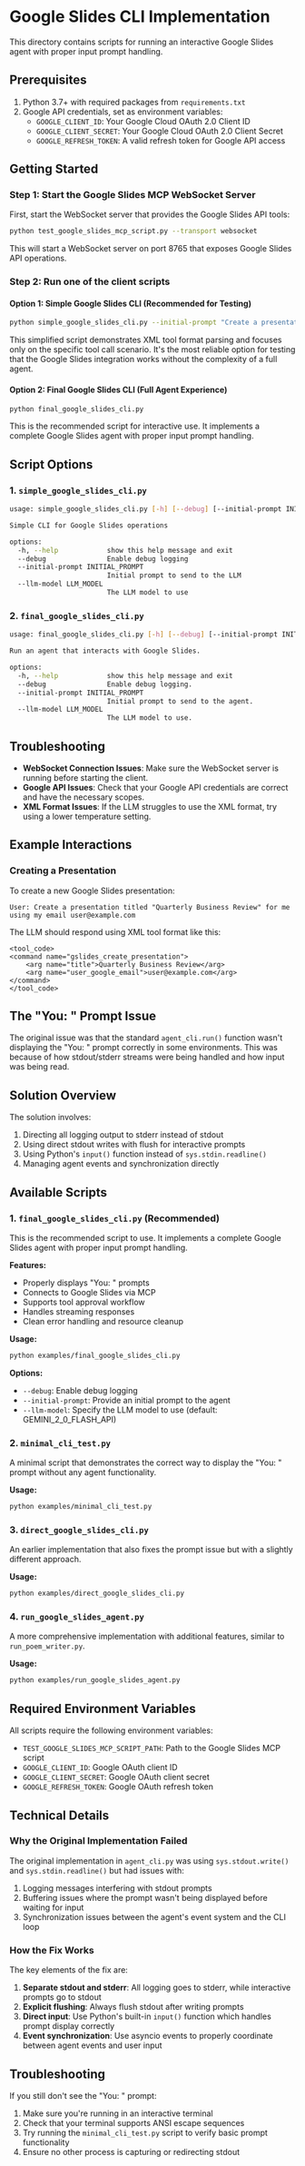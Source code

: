 # Google Slides CLI Implementation

This directory contains scripts for running an interactive Google Slides agent with proper input prompt handling.

## Prerequisites

1. Python 3.7+ with required packages from `requirements.txt`
2. Google API credentials, set as environment variables:
   - `GOOGLE_CLIENT_ID`: Your Google Cloud OAuth 2.0 Client ID
   - `GOOGLE_CLIENT_SECRET`: Your Google Cloud OAuth 2.0 Client Secret
   - `GOOGLE_REFRESH_TOKEN`: A valid refresh token for Google API access

## Getting Started

### Step 1: Start the Google Slides MCP WebSocket Server

First, start the WebSocket server that provides the Google Slides API tools:

```bash
python test_google_slides_mcp_script.py --transport websocket
```

This will start a WebSocket server on port 8765 that exposes Google Slides API operations.

### Step 2: Run one of the client scripts

#### Option 1: Simple Google Slides CLI (Recommended for Testing)

```bash
python simple_google_slides_cli.py --initial-prompt "Create a presentation titled 'My Test Presentation' using my email your.email@example.com"
```

This simplified script demonstrates XML tool format parsing and focuses only on the specific tool call scenario. It's the most reliable option for testing that the Google Slides integration works without the complexity of a full agent.

#### Option 2: Final Google Slides CLI (Full Agent Experience)

```bash
python final_google_slides_cli.py
```

This is the recommended script for interactive use. It implements a complete Google Slides agent with proper input prompt handling.

## Script Options

### 1. `simple_google_slides_cli.py`

```bash
usage: simple_google_slides_cli.py [-h] [--debug] [--initial-prompt INITIAL_PROMPT] [--llm-model LLM_MODEL]

Simple CLI for Google Slides operations

options:
  -h, --help            show this help message and exit
  --debug               Enable debug logging
  --initial-prompt INITIAL_PROMPT
                        Initial prompt to send to the LLM
  --llm-model LLM_MODEL
                        The LLM model to use
```

### 2. `final_google_slides_cli.py`

```bash
usage: final_google_slides_cli.py [-h] [--debug] [--initial-prompt INITIAL_PROMPT] [--llm-model LLM_MODEL]

Run an agent that interacts with Google Slides.

options:
  -h, --help            show this help message and exit
  --debug               Enable debug logging.
  --initial-prompt INITIAL_PROMPT
                        Initial prompt to send to the agent.
  --llm-model LLM_MODEL
                        The LLM model to use.
```

## Troubleshooting

- **WebSocket Connection Issues**: Make sure the WebSocket server is running before starting the client.
- **Google API Issues**: Check that your Google API credentials are correct and have the necessary scopes.
- **XML Format Issues**: If the LLM struggles to use the XML format, try using a lower temperature setting.

## Example Interactions

### Creating a Presentation

To create a new Google Slides presentation:

```
User: Create a presentation titled "Quarterly Business Review" for me using my email user@example.com
```

The LLM should respond using XML tool format like this:

```
<tool_code>
<command name="gslides_create_presentation">
    <arg name="title">Quarterly Business Review</arg>
    <arg name="user_google_email">user@example.com</arg>
</command>
</tool_code>
```

## The "You: " Prompt Issue

The original issue was that the standard `agent_cli.run()` function wasn't displaying the "You: " prompt correctly in some environments. This was because of how stdout/stderr streams were being handled and how input was being read.

## Solution Overview

The solution involves:

1. Directing all logging output to stderr instead of stdout
2. Using direct stdout writes with flush for interactive prompts
3. Using Python's `input()` function instead of `sys.stdin.readline()`
4. Managing agent events and synchronization directly

## Available Scripts

### 1. `final_google_slides_cli.py` (Recommended)

This is the recommended script to use. It implements a complete Google Slides agent with proper input prompt handling.

**Features:**
- Properly displays "You: " prompts
- Connects to Google Slides via MCP
- Supports tool approval workflow
- Handles streaming responses
- Clean error handling and resource cleanup

**Usage:**
```bash
python examples/final_google_slides_cli.py
```

**Options:**
- `--debug`: Enable debug logging
- `--initial-prompt`: Provide an initial prompt to the agent
- `--llm-model`: Specify the LLM model to use (default: GEMINI_2_0_FLASH_API)

### 2. `minimal_cli_test.py`

A minimal script that demonstrates the correct way to display the "You: " prompt without any agent functionality.

**Usage:**
```bash
python examples/minimal_cli_test.py
```

### 3. `direct_google_slides_cli.py`

An earlier implementation that also fixes the prompt issue but with a slightly different approach.

**Usage:**
```bash
python examples/direct_google_slides_cli.py
```

### 4. `run_google_slides_agent.py`

A more comprehensive implementation with additional features, similar to `run_poem_writer.py`.

**Usage:**
```bash
python examples/run_google_slides_agent.py
```

## Required Environment Variables

All scripts require the following environment variables:

- `TEST_GOOGLE_SLIDES_MCP_SCRIPT_PATH`: Path to the Google Slides MCP script
- `GOOGLE_CLIENT_ID`: Google OAuth client ID
- `GOOGLE_CLIENT_SECRET`: Google OAuth client secret
- `GOOGLE_REFRESH_TOKEN`: Google OAuth refresh token

## Technical Details

### Why the Original Implementation Failed

The original implementation in `agent_cli.py` was using `sys.stdout.write()` and `sys.stdin.readline()` but had issues with:

1. Logging messages interfering with stdout prompts
2. Buffering issues where the prompt wasn't being displayed before waiting for input
3. Synchronization issues between the agent's event system and the CLI loop

### How the Fix Works

The key elements of the fix are:

1. **Separate stdout and stderr**: All logging goes to stderr, while interactive prompts go to stdout
2. **Explicit flushing**: Always flush stdout after writing prompts
3. **Direct input**: Use Python's built-in `input()` function which handles prompt display correctly
4. **Event synchronization**: Use asyncio events to properly coordinate between agent events and user input

## Troubleshooting

If you still don't see the "You: " prompt:

1. Make sure you're running in an interactive terminal
2. Check that your terminal supports ANSI escape sequences
3. Try running the `minimal_cli_test.py` script to verify basic prompt functionality
4. Ensure no other process is capturing or redirecting stdout 